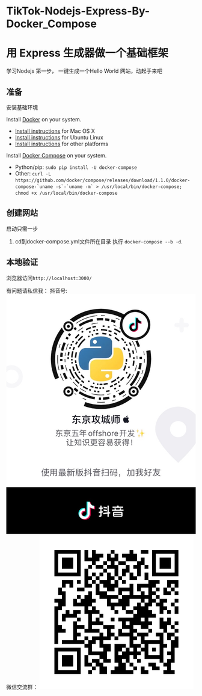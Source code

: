 # TikTok-Nodejs-Express-By-Docker_Compose
# 用 Express 生成器做一个基础框架

学习Nodejs 第一步，
一键生成一个Hello World 网站，动起手来吧

## 准备

安装基础环境

Install [Docker](https://www.docker.com/) on your system.

* [Install instructions](https://docs.docker.com/installation/mac/) for Mac OS X
* [Install instructions](https://docs.docker.com/installation/ubuntulinux/) for Ubuntu Linux
* [Install instructions](https://docs.docker.com/installation/) for other platforms

Install [Docker Compose](http://docs.docker.com/compose/) on your system.

* Python/pip: `sudo pip install -U docker-compose`
* Other: ``curl -L https://github.com/docker/compose/releases/download/1.1.0/docker-compose-`uname -s`-`uname -m` > /usr/local/bin/docker-compose; chmod +x /usr/local/bin/docker-compose``

## 创建网站

启动只需一步 
1. cd到docker-compose.yml文件所在目录 执行
`docker-compose --b -d`. 

## 本地验证
浏览器访问`http://localhost:3000/`

有问题请私信我：
抖音号:
![avatar](./抖音QR.jpeg)
微信交流群：
![avatar](./微信群—抖音攻城师.png)
